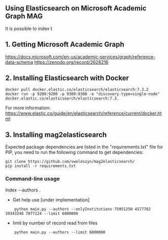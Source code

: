 
## Using Elasticsearch on Microsoft Academic Graph MAG
It is possible to index t

## 1. Getting Microsoft Academic Graph

https://docs.microsoft.com/en-us/academic-services/graph/reference-data-schema
https://zenodo.org/record/2628216


## 2. Installing Elasticsearch with Docker
```
docker pull docker.elastic.co/elasticsearch/elasticsearch:7.3.2
docker run -p 9200:9200 -p 9300:9300 -e "discovery.type=single-node" docker.elastic.co/elasticsearch/elasticsearch:7.3.
```

For more information: https://www.elastic.co/guide/en/elasticsearch/reference/current/docker.html

## 3. Installing mag2elasticsearch

Expected package dependencies are listed in the "requirements.txt" file for PIP, you need to run the following command to get dependencies:
```
git clone https://github.com/vwoloszyn/mag2elasticsearch/
pip install -r requirements.txt
```

### Command-line usage
Index --authors .
- Get help use  [under implementation]
```
    python main.py --authors --onlyInstitutions 75951250 4577782 39343248 7877124 --limit 6000000
```
- limit by number of record read from files
```
    python main.py --authors --limit 6000000
```
